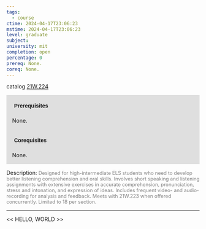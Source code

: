 ```yaml
---
tags:
  - course
ctime: 2024-04-17T23:06:23
mstime: 2024-04-17T23:06:23
level: graduate
subject: 
university: mit
completion: open
percentage: 0
prereq: None.
coreq: None.
---
```


catalog [21W.224](http://student.mit.edu/catalog/m21Wa.html#21W.224)

<span style="display: block; padding: 15px; background-color: rgb(100, 100, 100, 0.2);"><font id="m_prereq2661_0" style="display: block; font-family: Arial, sans-serif; font-weight: bold; padding: 5px">Prerequisites</font><br><span id="prereq2661_0">None.</span></span>
<span style="display: block; padding: 15px; background-color: rgb(100, 100, 100, 0.2);"><font id="m_coreq2661_0" style="display: block; font-family: Arial, sans-serif; font-weight: bold; padding: 5px">Corequisites</font><br><span id="coreq2661_0">None.</span></span>

<font style="">Description:</font>
<font style="color: grey; font-size: 0.8rem;">Designed for high-intermediate ELS students who need to develop better listening comprehension and oral skills. Involves short speaking and listening assignments with extensive exercises in accurate comprehension, pronunciation, stress and intonation, and expression of ideas. Includes frequent video- and audio-recording for analysis and feedback. Meets with 21W.223 when offered concurrently. Limited to 18 per section.</font>



---

<< HELLO, WORLD >>
